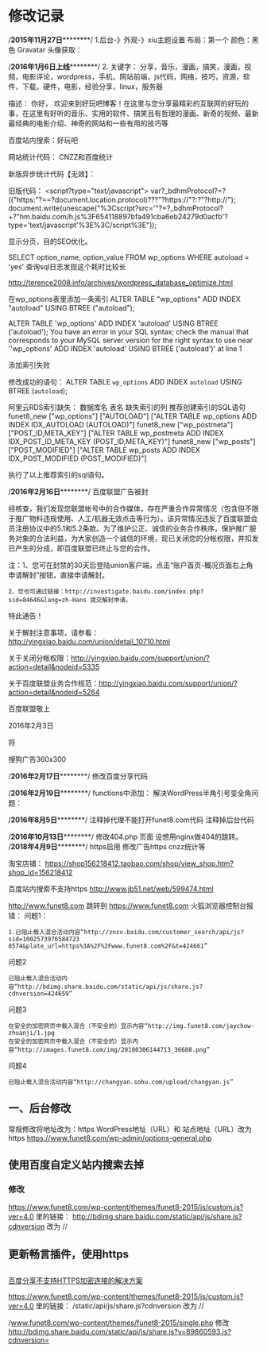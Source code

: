 # 修改记录
/******************2015年11月27日**************************/
1.后台-》外观-》xiu主题设置
布局：第一个
颜色：黑色
Gravatar 头像获取：

/******************2016年1月6日上线**************************/
2.
关键字：
分享，音乐，漫画，搞笑，漫画，视频，电影评论，wordpress，手机，网站前端，js代码，网络，技巧，资源，软件，下载，硬件，电影，经验分享，linux，服务器

描述：
你好， 欢迎来到好玩吧博客！在这里与您分享最精彩的互联网的好玩的事，在这里有好听的音乐、实用的软件、搞笑且有哲理的漫画、新奇的视频、最新最经典的电影介绍、神奇的网站和一些有用的技巧等

百度站内搜索：好玩吧

<script type="text/javascript">(function(){document.write(unescape('%3Cdiv id="bdcs"%3E%3C/div%3E'));var bdcs = document.createElement('script');bdcs.type = 'text/javascript';bdcs.async = true;bdcs.src = 'http://znsv.baidu.com/customer_search/api/js?sid=10025739765847238574' + '&plate_url=' + encodeURIComponent(window.location.href) + '&t=' + Math.ceil(new Date()/3600000);var s = document.getElementsByTagName('script')[0];s.parentNode.insertBefore(bdcs, s);})();</script>


网站统计代码：
CNZZ和百度统计
<script src="http://s6.cnzz.com/stat.php?id=3875263&web_id=3875263" language="JavaScript"></script>
新版异步统计代码【无效】：
<script>
var _hmt = _hmt || [];
(function() {
  var hm = document.createElement("script");
  hm.src = "//hm.baidu.com/hm.js?654118897bfa491cba6eb24279d0acfb";
  var s = document.getElementsByTagName("script")[0]; 
  s.parentNode.insertBefore(hm, s);
})();
</script>


旧版代码：
<script?type="text/javascript">
var?_bdhmProtocol?=?(("https:"?==?document.location.protocol)???"?https://"?:?"?http://");
document.write(unescape("%3Cscript?src='"?+?_bdhmProtocol?+?"hm.baidu.com/h.js%3F654118897bfa491cba6eb24279d0acfb'?type='text/javascript'%3E%3C/script%3E"));
</script>





显示分页，目的SEO优化。

SELECT option_name, option_value FROM wp_options WHERE autoload = 'yes'	查询sql日志发现这个耗时比较长

http://terence2008.info/archives/wordpress_database_optimize.html

在wp_options表里添加一条索引
ALTER TABLE "wp_options" ADD INDEX "autoload" USING BTREE ("autoload");

ALTER TABLE 'wp_options' ADD INDEX 'autoload' USING BTREE ('autoload');
You have an error in your SQL syntax; check the manual that corresponds to your MySQL server version for the right syntax to use near ''wp_options' ADD INDEX 'autoload' USING BTREE ('autoload')' at line 1


添加索引失败

修改成功的语句：
ALTER TABLE `wp_options` ADD INDEX `autoload` USING BTREE (`autoload`);



阿里云RDS索引缺失：
数据库名	表名			缺失索引的列	推荐创建索引的SQL语句	
funet8_new	["wp_options"]	["AUTOLOAD"]	["ALTER TABLE wp_options ADD INDEX IDX_AUTOLOAD (AUTOLOAD)"]
funet8_new	["wp_postmeta"]	["POST_ID,META_KEY"]	["ALTER TABLE wp_postmeta ADD INDEX IDX_POST_ID_META_KEY (POST_ID,META_KEY)"]
funet8_new	["wp_posts"]	["POST_MODIFIED"]	["ALTER TABLE wp_posts ADD INDEX IDX_POST_MODIFIED (POST_MODIFIED)"]

执行了以上推荐索引的sql语句。



/******************2016年2月16日**************************/
百度联盟广告被封

经核查，我们发现您联盟帐号中的合作媒体，存在严重合作异常情况（包含但不限于推广物料违规使用、人工/机器无效点击等行为）。该异常情况违反了百度联盟会员注册协议中的5.1和5.2条款。为了维护公正、诚信的业务合作秩序，保护推广服务对象的合法利益，为大家创造一个诚信的环境，现已关闭您的分帐权限，并扣发已产生的分成，即百度联盟已终止与您的合作。     

注：1、您可在封禁的30天后登陆union客户端，点击“账户首页-概况页面右上角申请解封”按钮，直接申请解封。

    2、您也可通过链接：http://investigate.baidu.com/index.php?sid=84646&lang=zh-Hans 提交解封申请。

特此通告！

关于解封注意事项，请参看：http://yingxiao.baidu.com/union/detail_10710.html

关于关闭分帐权限：http://yingxiao.baidu.com/support/union/?action=detail&nodeid=5335

关于百度联盟业务合作规范：http://yingxiao.baidu.com/support/union/?action=detail&nodeid=5264  

百度联盟敬上

2016年2月3日


将

<script>var qj_uid="700204";var qj_tid="23";var qj_w="360";var qj_h="300";</script><script charset="utf-8" src="http://vip.media8.cn/js/cpc_i.js"></script>

搜狗广告360x300
<script type="text/javascript">
var sogou_ad_id=525064;
var sogou_ad_height=300;
var sogou_ad_width=360;
</script>
<script type='text/javascript' src='http://images.sohu.com/cs/jsfile/js/c.js'></script>


/******************2016年2月17日**************************/
修改百度分享代码


/******************2016年2月19日**************************/
functions中添加：
解决WordPress半角引号变全角问题：
<?php remove_filter('the_content', 'wptexturize'); ?> 

/******************2016年8月5日**************************/
注释掉代理不能打开funet8.com代码
注释掉后台代码


/******************2016年10月13日**************************/
修改404.php
页面
设想用nginx做404的跳转。
/******************2018年4月9日**************************/
https启用
修改广告https cnzz统计等

<script src="https://s6.cnzz.com/z_stat.php?id=3875263&web_id=3875263" language="JavaScript"></script>

淘宝店铺：
https://shop156218412.taobao.com/shop/view_shop.htm?shop_id=156218412

百度站内搜索不支持https
http://www.jb51.net/web/599474.html

<script type="text/javascript">(function(){document.write(unescape('%3Cdiv id="bdcs"%3E%3C/div%3E'));var bdcs = document.createElement('script');bdcs.type = 'text/javascript';bdcs.async = true;bdcs.src = 'http://znsv.baidu.com/customer_search/api/js?sid=10025739765847238574' + '&plate_url=' + encodeURIComponent(window.location.href) + '&t=' + Math.ceil(new Date()/3600000);var s = document.getElementsByTagName('script')[0];s.parentNode.insertBefore(bdcs, s);})();</script>











http://www.funet8.com
跳转到
https://www.funet8.com
火狐浏览器控制台报错：
问题1：
```
1.已阻止载入混合活动内容“http://znsv.baidu.com/customer_search/api/js?sid=1002573976584723
8574&plate_url=https%3A%2F%2Fwww.funet8.com%2F&t=424661”
```
问题2
```
已阻止载入混合活动内容“http://bdimg.share.baidu.com/static/api/js/share.js?cdnversion=424659”
```
问题3
```
在安全的加密网页中载入混合（不安全的）显示内容“http://img.funet8.com/jaychow-zhuanji/1.jpg
在安全的加密网页中载入混合（不安全的）显示内容“http://images.funet8.com/img/20180306144713_36608.png”
```
问题4
```
已阻止载入混合活动内容“http://changyan.sohu.com/upload/changyan.js”
```

## 一、后台修改
常规修改将地址改为：https
WordPress地址（URL）和 站点地址（URL）改为https
https://www.funet8.com/wp-admin/options-general.php

## 使用百度自定义站内搜索去掉

### 修改
https://www.funet8.com/wp-content/themes/funet8-2015/js/custom.js?ver=4.0
里的链接：
http://bdimg.share.baidu.com/static/api/js/share.js?cdnversion 改为 //

## 更新畅言插件，使用https

## 
[百度分享不支持HTTPS加密连接的解决方案](https://www.landiannews.com/archives/29400.html)

https://www.funet8.com/wp-content/themes/funet8-2015/js/custom.js?ver=4.0
里的链接：
/static/api/js/share.js?cdnversion 改为 //

/www.funet8.com/wp-content/themes/funet8-2015/single.php
修改
http://bdimg.share.baidu.com/static/api/js/share.js?v=89860593.js?cdnversion=




















